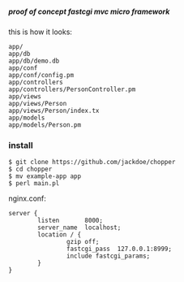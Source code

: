 ##### proof of concept fastcgi mvc micro framework

this is how it looks:
```
app/
app/db
app/db/demo.db
app/conf
app/conf/config.pm
app/controllers
app/controllers/PersonController.pm
app/views
app/views/Person
app/views/Person/index.tx
app/models
app/models/Person.pm
```

### install

```
$ git clone https://github.com/jackdoe/chopper
$ cd chopper
$ mv example-app app
$ perl main.pl
```

nginx.conf:

```
server {
        listen       8000;
        server_name  localhost;
        location / {
                gzip off;
                fastcgi_pass  127.0.0.1:8999;
                include fastcgi_params;
        }
}
```

